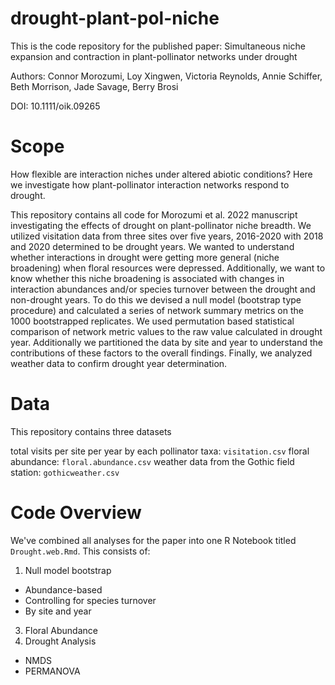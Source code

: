 # drought-plant-pol-niche

This is the code repository for the published paper: Simultaneous niche expansion and contraction in plant-pollinator networks under drought

Authors: Connor Morozumi, Loy Xingwen, Victoria Reynolds, Annie Schiffer, Beth Morrison, Jade Savage, Berry Brosi

DOI: 10.1111/oik.09265

# Scope
How flexible are interaction niches under altered abiotic conditions? Here we investigate how plant-pollinator interaction networks respond to drought. 

This repository contains all code for Morozumi et al. 2022 manuscript investigating the effects of drought on plant-pollinator niche breadth. We utilized visitation data from three sites over five years, 2016-2020 with 2018 and 2020 determined to be drought years. We wanted to understand whether interactions in drought were getting more general (niche broadening) when floral resources were depressed. Additionally, we  want to know whether this niche broadening is associated with changes in interaction abundances and/or species turnover between the drought and non-drought years. To do this we devised a null model (bootstrap type procedure) and calculated a series of network summary metrics on the 1000 bootstrapped replicates. We used permutation based statistical comparison of network metric values to the raw value calculated in drought year. Additionally we partitioned the data by site and year to understand the contributions of these factors to the overall findings. Finally, we analyzed weather data to confirm drought year determination.

# Data
This repository contains three datasets

total visits per site per year by each pollinator taxa: `visitation.csv`
floral abundance: `floral.abundance.csv`
weather data from the Gothic field station: `gothicweather.csv`

# Code Overview
We've combined all analyses for the paper into one R Notebook titled `Drought.web.Rmd`. This consists of:



1. Null model bootstrap
+ Abundance-based
+ Controlling for species turnover
+ By site and year
3. Floral Abundance
4. Drought Analysis
+ NMDS
+ PERMANOVA

